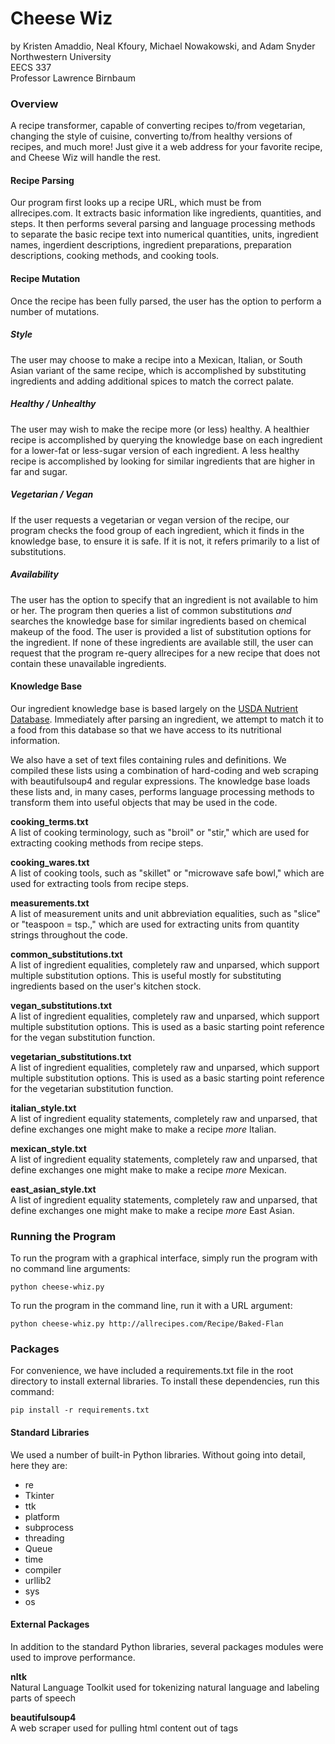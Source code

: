 # Cheese Wiz
by Kristen Amaddio, Neal Kfoury, Michael Nowakowski, and Adam Snyder  
Northwestern University  
EECS 337  
Professor Lawrence Birnbaum

### Overview
A recipe transformer, capable of converting recipes to/from vegetarian, changing the style of cuisine, converting
to/from healthy versions of recipes, and much more! Just give it a web address for your favorite recipe, and Cheese
Wiz will handle the rest.

#### Recipe Parsing
Our program first looks up a recipe URL, which must be from allrecipes.com. It extracts basic information like ingredients, quantities, and steps. It then performs several parsing and language processing methods to separate the basic recipe text into numerical quantities, units, ingredient names, ingerdient descriptions, ingredient preparations, preparation descriptions, cooking methods, and cooking tools.

#### Recipe Mutation
Once the recipe has been fully parsed, the user has the option to perform a number of mutations.

##### Style
The user may choose to make a recipe into a Mexican, Italian, or South Asian variant of the same recipe, which is accomplished by substituting ingredients and adding additional spices to match the correct palate.

##### Healthy / Unhealthy
The user may wish to make the recipe more (or less) healthy. A healthier recipe is accomplished by querying the knowledge base on each ingredient for a lower-fat or less-sugar version of each ingredient. A less healthy recipe is accomplished by looking for similar ingredients that are higher in far and sugar.

##### Vegetarian / Vegan
If the user requests a vegetarian or vegan version of the recipe, our program checks the food group of each ingredient, which it finds in the knowledge base, to ensure it is safe. If it is not, it refers primarily to a list of substitutions.

##### Availability
The user has the option to specify that an ingredient is not available to him or her. The program then queries a list of common substitutions *and* searches the knowledge base for similar ingredients based on chemical makeup of the food. The user is provided a list of substitution options for the ingredient. If none of these ingredients are available still, the user can request that the program re-query allrecipes for a new recipe that does not contain these unavailable ingredients.

#### Knowledge Base
Our ingredient knowledge base is based largely on the [USDA Nutrient Database](http://ndb.nal.usda.gov/ndb/search/list). Immediately after parsing an ingredient, we attempt to match it to a food from this database so that we have access to its nutritional information.

We also have a set of text files containing rules and definitions. We compiled these lists using a combination of hard-coding and web scraping with beautifulsoup4 and regular expressions. The knowledge base loads these lists and, in many cases, performs language processing methods to transform them into useful objects that may be used in the code.

**cooking_terms.txt**  
A list of cooking terminology, such as "broil" or "stir," which are used for extracting cooking methods from recipe steps.

**cooking_wares.txt**  
A list of cooking tools, such as "skillet" or "microwave safe bowl," which are used for extracting tools from recipe steps.

**measurements.txt**  
A list of measurement units and unit abbreviation equalities, such as "slice" or "teaspoon = tsp.," which are used for extracting units from quantity strings throughout the code.

**common_substitutions.txt**  
A list of ingredient equalities, completely raw and unparsed, which support multiple substitution options. This is useful mostly for substituting ingredients based on the user's kitchen stock.

**vegan_substitutions.txt**  
A list of ingredient equalities, completely raw and unparsed, which support multiple substitution options. This is used as a basic starting point reference for the vegan substitution function.

**vegetarian_substitutions.txt**  
A list of ingredient equalities, completely raw and unparsed, which support multiple substitution options. This is used as a basic starting point reference for the vegetarian substitution function.

**italian_style.txt**  
A list of ingredient equality statements, completely raw and unparsed, that define exchanges one might make to make a recipe *more* Italian.

**mexican_style.txt**  
A list of ingredient equality statements, completely raw and unparsed, that define exchanges one might make to make a recipe *more* Mexican.

**east_asian_style.txt**  
A list of ingredient equality statements, completely raw and unparsed, that define exchanges one might make to make a recipe *more* East Asian.

### Running the Program
To run the program with a graphical interface, simply run the program with no command line arguments:  
```
python cheese-whiz.py
```
To run the program in the command line, run it with a URL argument:
```
python cheese-whiz.py http://allrecipes.com/Recipe/Baked-Flan
```

### Packages
For convenience, we have included a requirements.txt file in the root directory to install external libraries. To install these dependencies, run this command:
```
pip install -r requirements.txt
```

#### Standard Libraries
We used a number of built-in Python libraries. Without going into detail, here they are:
* re
* Tkinter
* ttk
* platform
* subprocess
* threading
* Queue
* time
* compiler
* urllib2
* sys
* os

#### External Packages
In addition to the standard Python libraries, several packages modules were used to improve performance.

**nltk**  
Natural Language Toolkit used for tokenizing natural language and labeling parts of speech

**beautifulsoup4**  
A web scraper used for pulling html content out of tags

